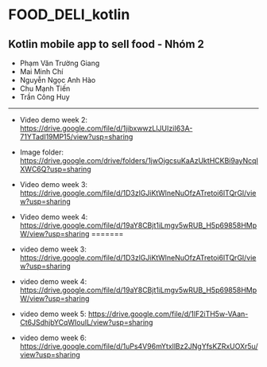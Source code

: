 # FOOD_DELI_kotlin
Kotlin mobile app to sell food - Nhóm 2
------------------------------------------
- Phạm Văn Trường Giang
- Mai Minh Chí
- Nguyễn Ngọc Anh Hào
- Chu Mạnh Tiến
- Trần Công Huy

------------------------------------------
- Video demo week 2: https://drive.google.com/file/d/1jibxwwzLlJUIziI63A-71YTadI19MP15/view?usp=sharing
- Image folder: https://drive.google.com/drive/folders/1jwOjgcsuKaAzUktHCKBi9ayNcqIXWC6Q?usp=sharing

- Video demo week 3: https://drive.google.com/file/d/1D3zlGJiKtWlneNuOfzATretoi6lTQrGl/view?usp=sharing
- Video demo week 4: https://drive.google.com/file/d/19aY8CBjt1iLmgv5wRUB_H5p69858HMpW/view?usp=sharing
=======
- video demo week 3: https://drive.google.com/file/d/1D3zlGJiKtWlneNuOfzATretoi6lTQrGl/view?usp=sharing
- video demo week 4: https://drive.google.com/file/d/19aY8CBjt1iLmgv5wRUB_H5p69858HMpW/view?usp=sharing

- video demo week 5: https://drive.google.com/file/d/1lF2iTH5w-VAan-Ct6JSdhjbYCqWIouIL/view?usp=sharing
- video demo week 6: https://drive.google.com/file/d/1uPs4V96mYtxllBz2JNgYfsKZRxUOXr5u/view?usp=sharing
